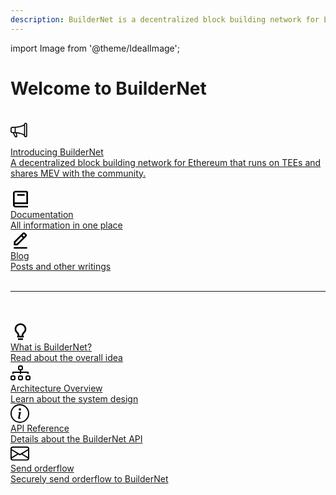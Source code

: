 ```yaml
---
description: BuilderNet is a decentralized block building network for Ethereum.
---
```


import Image from '@theme/IdealImage';

# Welcome to BuilderNet

<br />


<a href="blog/introducing-buildernet" className="intro-link">
  <div className="intro-block">
    <div className="intro-image">
      <svg xmlns="http://www.w3.org/2000/svg" width="40" height="40" viewBox="0 0 24 24"><path d="M13 2.5a1.5 1.5 0 0 1 3 0v11a1.5 1.5 0 0 1-3 0v-.214c-2.162-1.241-4.49-1.843-6.912-2.083l.405 2.712A1 1 0 0 1 5.51 15.1h-.548a1 1 0 0 1-.916-.599l-1.85-3.49-.202-.003A2.014 2.014 0 0 1 0 9V7a2.02 2.02 0 0 1 1.992-2.013 75 75 0 0 0 2.483-.075c3.043-.154 6.148-.849 8.525-2.199zm1 0v11a.5.5 0 0 0 1 0v-11a.5.5 0 0 0-1 0m-1 1.35c-2.344 1.205-5.209 1.842-8 2.033v4.233q.27.015.537.036c2.568.189 5.093.744 7.463 1.993zm-9 6.215v-4.13a95 95 0 0 1-1.992.052A1.02 1.02 0 0 0 1 7v2c0 .55.448 1.002 1.006 1.009A61 61 0 0 1 4 10.065m-.657.975 1.609 3.037.01.024h.548l-.002-.014-.443-2.966a68 68 0 0 0-1.722-.082z" /></svg>
    </div>
    <div className="intro-text">
      <div className="intro-heading">Introducing BuilderNet</div>
      <div className="intro-desc">A decentralized block building network for Ethereum that runs on TEEs and shares MEV with the community.</div>
    </div>
  </div>
</a>

<br />


<div className="intro-grid">
  <a href="docs/" className="intro-link">
    <div className="intro-block">
      <div className="intro-image">
<svg xmlns="http://www.w3.org/2000/svg" width="32" height="32" viewBox="0 0 24 24"><path d="M6 22h15v-2H6.012C5.55 19.988 5 19.805 5 19s.55-.988 1.012-1H21V4c0-1.103-.897-2-2-2H6c-1.206 0-3 .799-3 3v14c0 2.201 1.794 3 3 3zM5 8V5c0-.805.55-.988 1-1h13v12H5V8z"></path><path d="M8 6h9v2H8z"></path></svg>
      </div>
      <div className="intro-text">
        <div className="intro-heading">Documentation</div>
        <div className="intro-desc">All information in one place</div>
      </div>
    </div>
  </a>

  <a href="blog/" className="intro-link">
    <div className="intro-block">
      <div className="intro-image">
<svg xmlns="http://www.w3.org/2000/svg" width="32" height="32" viewBox="0 0 24 24"><path d="M19.045 7.401c.378-.378.586-.88.586-1.414s-.208-1.036-.586-1.414l-1.586-1.586c-.378-.378-.88-.586-1.414-.586s-1.036.208-1.413.585L4 13.585V18h4.413L19.045 7.401zm-3-3 1.587 1.585-1.59 1.584-1.586-1.585 1.589-1.584zM6 16v-1.585l7.04-7.018 1.586 1.586L7.587 16H6zm-2 4h16v2H4z"></path></svg>
      </div>
      <div className="intro-text">
        <div className="intro-heading">Blog</div>
        <div className="intro-desc">Posts and other writings</div>
      </div>
    </div>
  </a>
</div>

<br />

---

<br />
<br />

<div className="intro-grid">
  <a href="docs/" className="intro-link">
    <div className="intro-block">
      <div className="intro-image">
      <svg xmlns="http://www.w3.org/2000/svg" width="32" height="32" viewBox="0 0 24 24"><path d="M9 20h6v2H9zm7.906-6.288C17.936 12.506 19 11.259 19 9c0-3.859-3.141-7-7-7S5 5.141 5 9c0 2.285 1.067 3.528 2.101 4.73.358.418.729.851 1.084 1.349.144.206.38.996.591 1.921H8v2h8v-2h-.774c.213-.927.45-1.719.593-1.925.352-.503.726-.94 1.087-1.363zm-2.724.213c-.434.617-.796 2.075-1.006 3.075h-2.351c-.209-1.002-.572-2.463-1.011-3.08a20.502 20.502 0 0 0-1.196-1.492C7.644 11.294 7 10.544 7 9c0-2.757 2.243-5 5-5s5 2.243 5 5c0 1.521-.643 2.274-1.615 3.413-.373.438-.796.933-1.203 1.512z"></path></svg>
      </div>
      <div className="intro-text">
        <div className="intro-heading">What is BuilderNet?</div>
        <div className="intro-desc">Read about the overall idea</div>
      </div>
    </div>
  </a>

  <a href="docs/architecture/" className="intro-link">
    <div className="intro-block">
      <div className="intro-image">
<svg xmlns="http://www.w3.org/2000/svg" width="32" height="32"  viewBox="0 0 16 16">
  <path fill-rule="evenodd" d="M6 3.5A1.5 1.5 0 0 1 7.5 2h1A1.5 1.5 0 0 1 10 3.5v1A1.5 1.5 0 0 1 8.5 6v1H14a.5.5 0 0 1 .5.5v1a.5.5 0 0 1-1 0V8h-5v.5a.5.5 0 0 1-1 0V8h-5v.5a.5.5 0 0 1-1 0v-1A.5.5 0 0 1 2 7h5.5V6A1.5 1.5 0 0 1 6 4.5zM8.5 5a.5.5 0 0 0 .5-.5v-1a.5.5 0 0 0-.5-.5h-1a.5.5 0 0 0-.5.5v1a.5.5 0 0 0 .5.5zM0 11.5A1.5 1.5 0 0 1 1.5 10h1A1.5 1.5 0 0 1 4 11.5v1A1.5 1.5 0 0 1 2.5 14h-1A1.5 1.5 0 0 1 0 12.5zm1.5-.5a.5.5 0 0 0-.5.5v1a.5.5 0 0 0 .5.5h1a.5.5 0 0 0 .5-.5v-1a.5.5 0 0 0-.5-.5zm4.5.5A1.5 1.5 0 0 1 7.5 10h1a1.5 1.5 0 0 1 1.5 1.5v1A1.5 1.5 0 0 1 8.5 14h-1A1.5 1.5 0 0 1 6 12.5zm1.5-.5a.5.5 0 0 0-.5.5v1a.5.5 0 0 0 .5.5h1a.5.5 0 0 0 .5-.5v-1a.5.5 0 0 0-.5-.5zm4.5.5a1.5 1.5 0 0 1 1.5-1.5h1a1.5 1.5 0 0 1 1.5 1.5v1a1.5 1.5 0 0 1-1.5 1.5h-1a1.5 1.5 0 0 1-1.5-1.5zm1.5-.5a.5.5 0 0 0-.5.5v1a.5.5 0 0 0 .5.5h1a.5.5 0 0 0 .5-.5v-1a.5.5 0 0 0-.5-.5z"/>
</svg>
      </div>
      <div className="intro-text">
        <div className="intro-heading">Architecture Overview</div>
        <div className="intro-desc">Learn about the system design</div>
      </div>
    </div>
  </a>

  <a href="docs/api/" className="intro-link">
    <div className="intro-block">
      <div className="intro-image">

<svg xmlns="http://www.w3.org/2000/svg" width="30" height="30" class="bi bi-info-circle" viewBox="0 0 16 16">
  <path d="M8 15A7 7 0 1 1 8 1a7 7 0 0 1 0 14m0 1A8 8 0 1 0 8 0a8 8 0 0 0 0 16"/>
  <path d="m8.93 6.588-2.29.287-.082.38.45.083c.294.07.352.176.288.469l-.738 3.468c-.194.897.105 1.319.808 1.319.545 0 1.178-.252 1.465-.598l.088-.416c-.2.176-.492.246-.686.246-.275 0-.375-.193-.304-.533zM9 4.5a1 1 0 1 1-2 0 1 1 0 0 1 2 0"/>
</svg>
      </div>
      <div className="intro-text">
        <div className="intro-heading">API Reference</div>
        <div className="intro-desc">Details about the BuilderNet API</div>
      </div>
    </div>
  </a>

  <a href="docs/send-orderflow/" className="intro-link">
    <div className="intro-block">
      <div className="intro-image">
<svg xmlns="http://www.w3.org/2000/svg" width="30" height="30" viewBox="0 0 16 16">
  <path d="M0 4a2 2 0 0 1 2-2h12a2 2 0 0 1 2 2v8a2 2 0 0 1-2 2H2a2 2 0 0 1-2-2zm2-1a1 1 0 0 0-1 1v.217l7 4.2 7-4.2V4a1 1 0 0 0-1-1zm13 2.383-4.708 2.825L15 11.105zm-.034 6.876-5.64-3.471L8 9.583l-1.326-.795-5.64 3.47A1 1 0 0 0 2 13h12a1 1 0 0 0 .966-.741M1 11.105l4.708-2.897L1 5.383z"/>
</svg>
      </div>
      <div className="intro-text">
        <div className="intro-heading">Send orderflow</div>
        <div className="intro-desc">Securely send orderflow to BuilderNet</div>
      </div>
    </div>
  </a>

</div>


<br />

